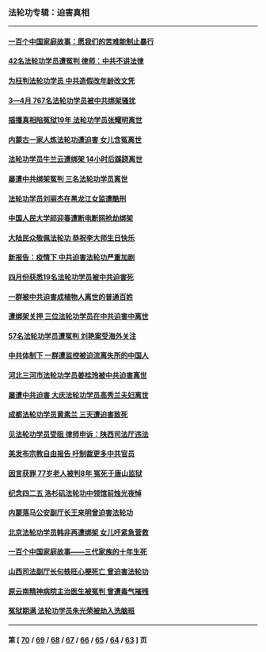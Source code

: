 ### 法轮功专辑：迫害真相
---
#### [一百个中国家庭故事：愿我们的苦难能制止暴行](../../pages/nf4379/n13753117.md?06080430) 
#### [42名法轮功学员遭冤判 律师：中共不讲法律](../../pages/nf4379/n13753469.md?06080430) 
#### [为枉判法轮功学员 中共造假改年龄改文凭](../../pages/nf4379/n13752835.md?06080430) 
#### [3—4月 767名法轮功学员被中共绑架骚扰](../../pages/nf4379/n13732751.md?06080430) 
#### [插播真相陷冤狱19年 法轮功学员张耀明离世](../../pages/nf4379/n13748009.md?06080430) 
#### [内蒙古一家人炼法轮功遭迫害 女儿含冤离世](../../pages/nf4379/n13744475.md?06080430) 
#### [法轮功学员牛兰云遭绑架 14小时后蹊跷离世](../../pages/nf4379/n13744926.md?06080430) 
#### [屡遭中共绑架冤判 三名法轮功学员离世](../../pages/nf4379/n13743718.md?06080430) 
#### [法轮功学员刘丽杰在黑龙江女监遭酷刑](../../pages/nf4379/n13740915.md?06080430) 
#### [中国人民大学祁迎春遭断电断网抢劫绑架](../../pages/nf4379/n13730164.md?06080430) 
#### [大陆民众敬佩法轮功 恭祝李大师生日快乐](../../pages/nf4379/n13734669.md?06080430) 
#### [新报告：疫情下 中共迫害法轮功严重加剧](../../pages/nf4379/n13732612.md?06080430) 
#### [四月份获悉19名法轮功学员被中共迫害死](../../pages/nf4379/n13731456.md?06080430) 
#### [一群被中共迫害成植物人离世的普通百姓](../../pages/nf4379/n13730316.md?06080430) 
#### [遭绑架关押 三位法轮功学员在中共迫害中离世](../../pages/nf4379/n13727134.md?06080430) 
#### [57名法轮功学员遭冤判 刘艳案受海外关注](../../pages/nf4379/n13726210.md?06080430) 
#### [中共体制下 一群遭监控被迫流离失所的中国人](../../pages/nf4379/n13725531.md?06080430) 
#### [河北三河市法轮功学员姜桂玲被中共迫害离世](../../pages/nf4379/n13724089.md?06080430) 
#### [屡遭中共迫害 大庆法轮功学员高秀兰夫妇离世](../../pages/nf4379/n13723307.md?06080430) 
#### [成都法轮功学员黄素兰 三天遭迫害致死](../../pages/nf4379/n13722817.md?06080430) 
#### [见法轮功学员受阻 律师申诉：陕西司法厅违法](../../pages/nf4379/n13720981.md?06080430) 
#### [美发布宗教自由报告 吁制裁更多中共官员](../../pages/nf4379/n13720670.md?06080430) 
#### [因言获罪 77岁老人被判8年 冤死于唐山监狱](../../pages/nf4379/n13718512.md?06080430) 
#### [纪念四二五 洛杉矶法轮功中领馆前烛光夜悼](../../pages/nf4379/n13719557.md?06080430) 
#### [内蒙落马公安副厅长王来明曾迫害法轮功](../../pages/nf4379/n13717744.md?06080430) 
#### [北京法轮功学员韩非再遭绑架 女儿吁紧急营救](../../pages/nf4379/n13717927.md?06080430) 
#### [一百个中国家庭故事——三代家族的十年生死](../../pages/nf4379/n13716313.md?06080430) 
#### [山西司法副厅长句轶旺心梗死亡 曾迫害法轮功](../../pages/nf4379/n13716878.md?06080430) 
#### [原云南精神病院主治医生被冤判 曾遭毒气摧残](../../pages/nf4379/n13714548.md?06080430) 
#### [冤狱期满 法轮功学员朱光荣被劫入洗脑班](../../pages/nf4379/n13708358.md?06080430) 

---
#### 第 [ [70](./70.md?06080430) / [69](./69.md?06080430) / [68](./68.md?06080430) / [67](./67.md?06080430) / [66](./66.md?06080430) / [65](./65.md?06080430) / [64](./64.md?06080430) / [63](./63.md?06080430) ] 页
